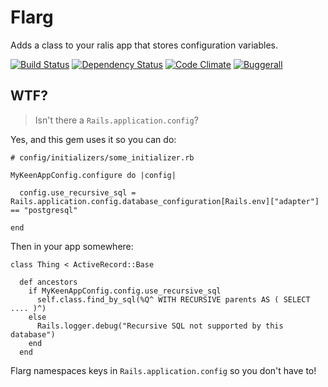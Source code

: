# Flarg

Adds a class to your ralis app that stores configuration variables.

[![Build Status](https://secure.travis-ci.org/brundage/flarg.png)](http://travis-ci.org/brundage/flarg)
[![Dependency Status](https://gemnasium.com/brundage/flarg.png)](https://gemnasium.com/brundage/flarg)
[![Code Climate](https://codeclimate.com/badge.png)](https://codeclimate.com/github/brundage/flarg)
[![Buggerall](https://buggerall.herokuapp.com/bug/flarg.png)](https://github.com/brundage/buggerall)

## WTF?

> Isn't there a `Rails.application.config`?

Yes, and this gem uses it so you can do:

    # config/initializers/some_initializer.rb
    
    MyKeenAppConfig.configure do |config|
    
      config.use_recursive_sql = Rails.application.config.database_configuration[Rails.env]["adapter"] == "postgresql"
    
    end

Then in your app somewhere:

    class Thing < ActiveRecord::Base
    
      def ancestors
        if MyKeenAppConfig.config.use_recursive_sql
          self.class.find_by_sql(%Q^ WITH RECURSIVE parents AS ( SELECT .... )^)
        else
          Rails.logger.debug("Recursive SQL not supported by this database")
        end
      end

Flarg namespaces keys in `Rails.application.config` so you don't have to!
